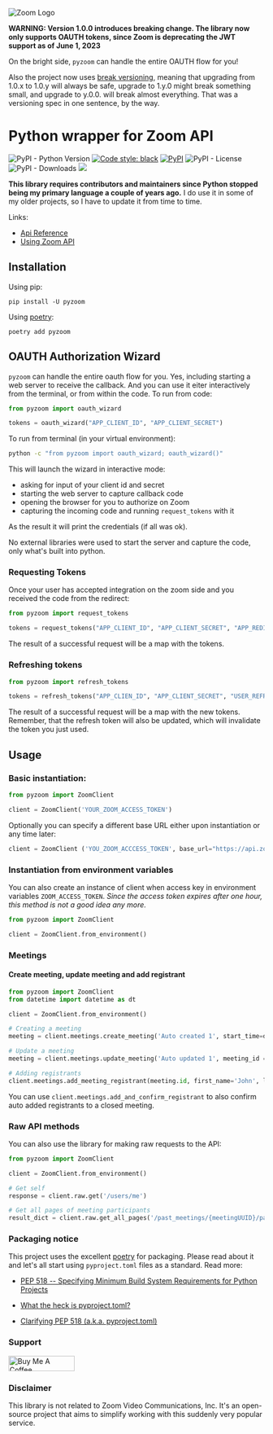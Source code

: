 ![Zoom Logo](https://d24cgw3uvb9a9h.cloudfront.net/static/93946/image/new/ZoomLogo.png)

**WARNING: Version 1.0.0 introduces breaking change. The library now only supports OAUTH tokens, since Zoom is deprecating the JWT support as of June 1, 2023**

On the bright side, `pyzoom` can handle the entire OAUTH flow for you! 

Also the project now uses [break versioning](https://github.com/ptaoussanis/encore/blob/master/BREAK-VERSIONING.md), meaning that upgrading from 1.0.x to 1.0.y will always be safe, upgrade to 1.y.0 might break something small, and upgrade to y.0.0. will break almost everything. That was a versioning spec in one sentence, by the way.

# Python wrapper for Zoom API
![PyPI - Python Version](https://img.shields.io/pypi/pyversions/pyzoom)
[![Code style: black](https://img.shields.io/badge/code%20style-black-000000.svg)](https://github.com/psf/black)
[![PyPI](https://img.shields.io/pypi/v/pyzoom)](https://pypi.org/project/pyzoom/)
![PyPI - License](https://img.shields.io/pypi/l/pyzoom)
![PyPI - Downloads](https://img.shields.io/pypi/dw/pyzoom)
[![](https://img.shields.io/badge/Support-Buy_coffee!-Orange)](https://www.buymeacoffee.com/licht1stein)


**This library requires contributors and maintainers since Python stopped being my primary language a couple of years ago.**
I do use it in some of my older projects, so I have to update it from time to time.

Links:
* [Api Reference](https://marketplace.zoom.us/docs/api-reference)
* [Using Zoom API](https://marketplace.zoom.us/docs/api-reference/using-zoom-apis)

## Installation

Using pip:

`pip install -U pyzoom`

Using [poetry](https://python-poetry.org/):

`poetry add pyzoom`

## OAUTH Authorization Wizard
`pyzoom` can handle the entire oauth flow for you. Yes, including starting a web server to receive the callback. And you can use it eiter interactively from the terminal, or from within the code. To run from code:

```python
from pyzoom import oauth_wizard

tokens = oauth_wizard("APP_CLIENT_ID", "APP_CLIENT_SECRET")
```

To run from terminal (in your virtual environment):

```sh
python -c "from pyzoom import oauth_wizard; oauth_wizard()"
```


This will launch the wizard in interactive mode:
- asking for input of your client id and secret
- starting the web server to capture callback code 
- opening the browser for you to authorize on Zoom
- capturing the incoming code and running `request_tokens` with it

As the result it will print the credentials (if all was ok).

No external libraries were used to start the server and capture the code, only what's built into python.

### Requesting Tokens
Once your user has accepted integration on the zoom side and you received the code from the redirect:

```python
from pyzoom import request_tokens

tokens = request_tokens("APP_CLIENT_ID", "APP_CLIENT_SECRET", "APP_REDIRECT_URL", "CALLBACK_CODE"):
```
The result of a successful request will be a map with the tokens. 

### Refreshing tokens

```python
from pyzoom import refresh_tokens

tokens = refresh_tokens("APP_CLIEN_ID", "APP_CLIENT_SECRET", "USER_REFRESH_TOKEN")
```
The result of a successful request will be a map with the new tokens. Remember, that the refresh token will also be updated, which will invalidate the token you just used. 

## Usage

### Basic instantiation:

```python
from pyzoom import ZoomClient

client = ZoomClient('YOUR_ZOOM_ACCESS_TOKEN')
```

Optionally you can specify a different base URL either upon instantiation or any time later:

```python
client = ZoomClient ('YOU_ZOOM_ACCCESS_TOKEN', base_url="https://api.zoomgov.us/v2")
```

### Instantiation from environment variables

You can also create an instance of client when access key in environment variables `ZOOM_ACCESS_TOKEN`. *Since the access token expires after one hour, this method is not a good idea any more.*

```python
from pyzoom import ZoomClient

client = ZoomClient.from_environment()
```


### Meetings

#### Create meeting, update meeting and add registrant
```python
from pyzoom import ZoomClient
from datetime import datetime as dt

client = ZoomClient.from_environment()

# Creating a meeting
meeting = client.meetings.create_meeting('Auto created 1', start_time=dt.now().isoformat(), duration_min=60, password='not-secure')

# Update a meeting
meeting = client.meetings.update_meeting('Auto updated 1', meeting_id = meeting.id ,start_time=dt.now().isoformat(), duration_min=60,password='not-secure')

# Adding registrants
client.meetings.add_meeting_registrant(meeting.id, first_name='John', last_name='Doe', email='john.doe@example.com')
```
You can use `client.meetings.add_and_confirm_registrant` to also confirm auto added
registrants to a closed meeting.

### Raw API methods

You can also use the library for making raw requests to the API:

```python
from pyzoom import ZoomClient

client = ZoomClient.from_environment()

# Get self
response = client.raw.get('/users/me')

# Get all pages of meeting participants
result_dict = client.raw.get_all_pages('/past_meetings/{meetingUUID}/participants')
```

### Packaging notice
This project uses the excellent [poetry](https://python-poetry.org) for packaging. Please read about it and let's all start using
`pyproject.toml` files as a standard. Read more:

* [PEP 518 -- Specifying Minimum Build System Requirements for Python Projects](https://www.python.org/dev/peps/pep-0518/)

* [What the heck is pyproject.toml?](https://snarky.ca/what-the-heck-is-pyproject-toml/)

* [Clarifying PEP 518 (a.k.a. pyproject.toml)](https://snarky.ca/clarifying-pep-518/)


### Support

<a href="https://www.buymeacoffee.com/licht1stein" target="_blank"><img src="https://cdn.buymeacoffee.com/buttons/default-orange.png" alt="Buy Me A Coffee" style="height: 30px !important;width: 130px !important;" ></a>

### Disclaimer
This library is not related to Zoom Video Communications, Inc. It's an open-source project that 
aims to simplify working with this suddenly very popular service.

